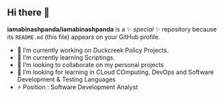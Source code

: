 ## Hi there 👋

**iamabinashpanda/iamabinashpanda** is a ✨ _special_ ✨ repository because its `README.md` (this file) appears on your GitHub profile.


- 🔭 I’m currently working on Duckcreek Policy Projects.
- 🌱 I’m currently learning Scriptings.
- 👯 I’m looking to collaborate on my personal projects
- 🤔 I’m looking for learning in CLoud COmputing, DevOps and Software Development & Testing Languages 
- ⚡ Position : Software Development Analyst
